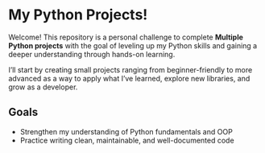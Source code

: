 # My Python Projects!

Welcome! This repository is a personal challenge to complete **Multiple Python projects** with the goal of leveling up my Python skills and gaining a deeper understanding through hands-on learning.

I’ll start by creating small projects ranging from beginner-friendly to more advanced as a way to apply what I’ve learned, explore new libraries, and grow as a developer.

## Goals
- Strengthen my understanding of Python fundamentals and OOP
- Practice writing clean, maintainable, and well-documented code
